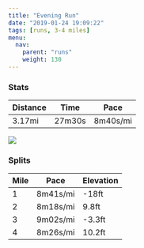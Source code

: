 ```yaml
---
title: "Evening Run"
date: "2019-01-24 19:09:22"
tags: [runs, 3-4 miles]
menu:
  nav:
    parent: "runs"
    weight: 130
---
```


### Stats

| Distance | Time | Pace |
|----------|------|------|
|3.17mi|27m30s|8m40s/mi|

<img src='https://maps.googleapis.com/maps/api/staticmap?maptype=roadmap&path=enc:mwjeIxgyLIiCfBxA{@`FhGtPjE|EpD\|JvQzF~QbHvn@?h`@cBrRl@aIzAw@uAeJz@yWe@sMuF}_@kHgXiKgQ}CKgE_F_G}Ol@qCiB_HnAjBe@rA&key=AIzaSyC1MId7bFpkLXNAaYhBSTb8jLyiSqzbDtM&size=800x800&markers=color:yellow|label:S|53.47207,-2.26445&markers=color:green|label:F|53.47202000000001,-2.2642600000000006'>

### Splits

| Mile | Pace | Elevation |
|------|------|-----------|
|1|8m41s/mi|-18ft|
|2|8m18s/mi|9.8ft|
|3|9m02s/mi|-3.3ft|
|4|8m26s/mi|10.2ft|
